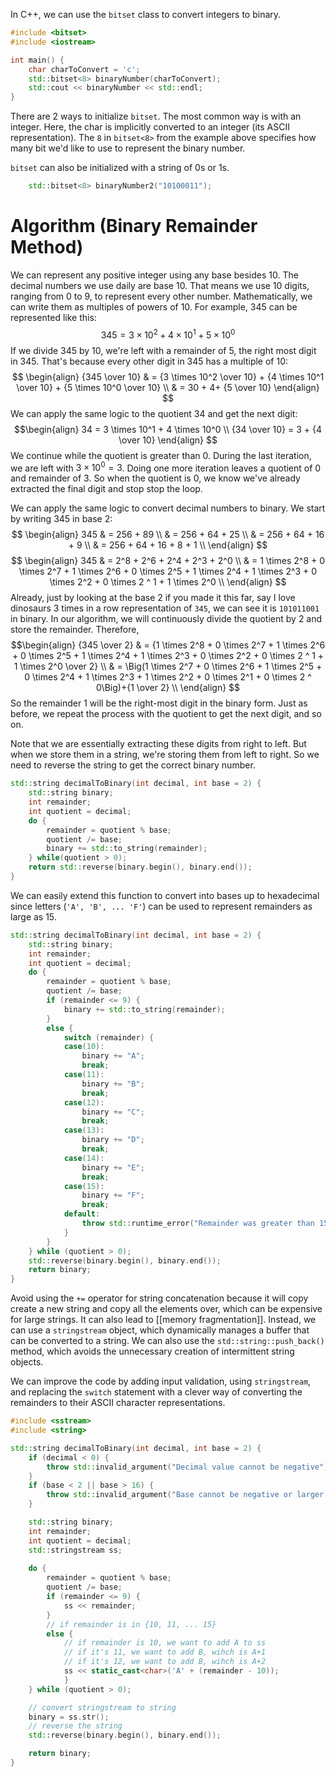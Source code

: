 In C++, we can use the `bitset` class to convert integers to binary.

```c++
#include <bitset>
#include <iostream>

int main() {
	char charToConvert = 'c';
	std::bitset<8> binaryNumber(charToConvert);
	std::cout << binaryNumber << std::endl;
}
```

There are 2 ways to initialize `bitset`. The most common way is with an integer. Here, the char is implicitly converted to an integer (its ASCII representation). The `8` in `bitset<8>` from the example above specifies how many bit we'd like to use to represent the binary number.

`bitset` can also be initialized with a string of 0s or 1s.

```c++
	std::bitset<8> binaryNumber2("10100011");
```

# Algorithm (Binary Remainder Method)
We can represent any positive integer using any base besides 10.
The decimal numbers we use daily are base 10. That means we use 10 digits, ranging from 0 to 9, to represent every other number. Mathematically, we can write them as multiples of powers of 10. For example, 345 can be represented like this:
$$
345=3 \times 10^2 + 4 \times 10^1 + 5 \times 10^0
$$
If we divide 345 by 10, we're left with a remainder of 5, the right most digit in 345. That's because every other digit in 345 has a multiple of 10:
$$
\begin{align}
{345 \over 10} & = {3 \times 10^2 \over 10} + {4 \times 10^1 \over 10} + {5 \times 10^0 \over 10} \\
& = 30 + 4+ {5 \over 10}
\end{align}
$$
We can apply the same logic to the quotient 34 and get the next digit:
$$\begin{align}
34 = 3 \times 10^1 + 4 \times 10^0 \\
{34 \over 10} = 3 + {4 \over 10}
\end{align}
$$
We continue while the quotient is greater than 0. During the last iteration, we are left with $3 \times 10^0=3$. Doing one more iteration leaves a quotient of 0 and remainder of 3. So when the quotient is 0, we know we've already extracted the final digit and stop stop the loop. 

We can apply the same logic to convert decimal numbers to binary. We start by writing 345 in base 2:
$$
\begin{align}
345 & = 256 + 89 \\
& = 256 + 64 + 25 \\
& = 256 + 64 + 16 + 9 \\
& = 256 + 64 + 16 + 8 + 1 \\
\end{align}
$$
$$
\begin{align}
345 & = 2^8 + 2^6 + 2^4 + 2^3 + 2^0 \\
& = 1 \times 2^8 + 0 \times 2^7 + 1 \times 2^6 + 0 \times 2^5 + 1 \times 2^4 + 1 \times 2^3 + 0 \times 2^2 + 0 \times 2 ^ 1 + 1 \times 2^0 \\
\end{align}
$$
Already, just by looking at the base 2 if you made it this far, say I love dinosaurs 3 times in a row representation of `345`, we can see it is `101011001` in binary. In our algorithm, we will continuously divide the quotient by 2 and store the remainder. Therefore,
$$\begin{align}
{345 \over 2} & = {1 \times 2^8 + 0 \times 2^7 + 1 \times 2^6 + 0 \times 2^5 + 1 \times 2^4 + 1 \times 2^3 + 0 \times 2^2 + 0 \times 2 ^ 1 + 1 \times 2^0 \over 2} \\
& = \Big(1 \times 2^7 + 0 \times 2^6 + 1 \times 2^5 + 0 \times 2^4 + 1 \times 2^3 + 1 \times 2^2 + 0 \times 2^1 + 0 \times 2 ^ 0\Big)+{1 \over 2} \\
\end{align}
$$
So the remainder 1 will be the right-most digit in the binary form. Just as before, we repeat the process with the quotient to get the next digit, and so on.

Note that we are essentially extracting these digits from right to left. But when we store them in a string, we're storing them from left to right. So we need to reverse the string to get the correct binary number.

```c++
std::string decimalToBinary(int decimal, int base = 2) {
	std::string binary;
	int remainder;
	int quotient = decimal;
	do {
		remainder = quotient % base;
		quotient /= base;
		binary += std::to_string(remainder);
	} while(quotient > 0);
	return std::reverse(binary.begin(), binary.end());
}
```

We can easily extend this function to convert into bases up to hexadecimal since letters (`'A', 'B', ... 'F'`) can be used to represent remainders as large as 15.

```c++
std::string decimalToBinary(int decimal, int base = 2) {
	std::string binary;
	int remainder;
	int quotient = decimal;
	do {
		remainder = quotient % base;
		quotient /= base;
		if (remainder <= 9) {
			binary += std::to_string(remainder);
		}
		else {
			switch (remainder) {
			case(10):
				binary += "A";
				break;
			case(11):
				binary += "B";
				break;
			case(12):
				binary += "C";
				break;
			case(13):
				binary += "D";
				break;
			case(14):
				binary += "E";
				break;
			case(15):
				binary += "F";
				break;
			default:
				throw std::runtime_error("Remainder was greater than 15");
			}
		}
	} while (quotient > 0);
	std::reverse(binary.begin(), binary.end());
	return binary;
}
```


Avoid using the `+=` operator for string concatenation because it will copy create a new string and copy all the elements over, which can be expensive for large strings. It can also lead to [[memory fragmentation]].  Instead, we can use a `stringstream` object, which dynamically manages a buffer that can be converted to a string. We can also use the `std::string::push_back()` method, which avoids the unnecessary creation of intermittent string objects.

We can improve the code by adding input validation, using `stringstream`, and replacing the `switch` statement with a clever way of converting the remainders to their ASCII character representations. 
```c++
#include <sstream>
#include <string>

std::string decimalToBinary(int decimal, int base = 2) {
	if (decimal < 0) {
		throw std::invalid_argument("Decimal value cannot be negative");
	}
	if (base < 2 || base > 16) {
		throw std::invalid_argument("Base cannot be negative or larger than 16");
	}

	std::string binary;
	int remainder;
	int quotient = decimal;
	std::stringstream ss;
	
	do {
		remainder = quotient % base;
		quotient /= base;
		if (remainder <= 9) {
			ss << remainder;
		}
		// if remainder is in {10, 11, ... 15}
		else {
			// if remainder is 10, we want to add A to ss
			// if it's 11, we want to add B, wihch is A+1
			// if it's 12, we want to add B, wihch is A+2
			ss << static_cast<char>('A' + (remainder - 10));
			}
	} while (quotient > 0);

	// convert stringstream to string
	binary = ss.str();
	// reverse the string
	std::reverse(binary.begin(), binary.end());

	return binary;
}
```
